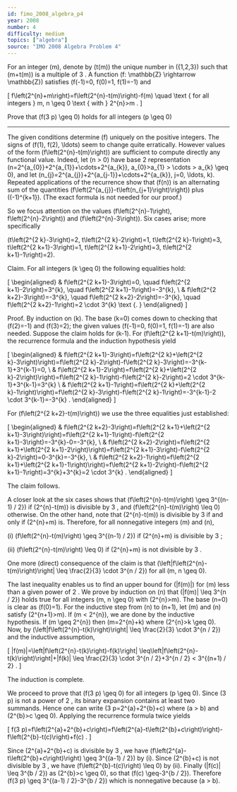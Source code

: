 ```yaml
---
id: fimo_2008_algebra_p4
year: 2008
number: 4
difficulty: medium
topics: ["algebra"]
source: "IMO 2008 Algebra Problem 4"
---
```


For an integer \(m\), denote by \(t(m)\) the unique number in \(\{1,2,3\}\) such that \(m+t(m)\) is a multiple of 3 . A function \(f: \mathbb{Z} \rightarrow \mathbb{Z}\) satisfies \(f(-1)=0, f(0)=1, f(1)=-1\) and

\[
f\left(2^{n}+m\right)=f\left(2^{n}-t(m)\right)-f(m) \quad \text { for all integers } m, n \geq 0 \text { with } 2^{n}>m .
\]

Prove that \(f(3 p) \geq 0\) holds for all integers \(p \geq 0\)

---
The given conditions determine \(f\) uniquely on the positive integers. The signs of \(f(1), f(2), \ldots\) seem to change quite erratically. However values of the form \(f\left(2^{n}-t(m)\right)\) are sufficient to compute directly any functional value. Indeed, let \(n > 0\) have base 2 representation \(n=2^{a_{0}}+2^{a_{1}}+\cdots+2^{a_{k}}, a_{0}>a_{1} > \cdots > a_{k} \geq 0\), and let \(n_{j}=2^{a_{j}}+2^{a_{j-1}}+\cdots+2^{a_{k}}, j=0, \ldots, k\). Repeated applications of the recurrence show that \(f(n)\) is an alternating sum of the quantities \(f\left(2^{a_{j}}-t\left(n_{j+1}\right)\right)\) plus \((-1)^{k+1}\). (The exact formula is not needed for our proof.)

So we focus attention on the values \(f\left(2^{n}-1\right), f\left(2^{n}-2\right)\) and \(f\left(2^{n}-3\right)\). Six cases arise; more specifically

\(t\left(2^{2 k}-3\right)=2, t\left(2^{2 k}-2\right)=1, t\left(2^{2 k}-1\right)=3, t\left(2^{2 k+1}-3\right)=1, t\left(2^{2 k+1}-2\right)=3, t\left(2^{2 k+1}-1\right)=2\).

Claim. For all integers \(k \geq 0\) the following equalities hold:

\[
\begin{aligned}
& f\left(2^{2 k+1}-3\right)=0, \quad f\left(2^{2 k+1}-2\right)=3^{k}, \quad f\left(2^{2 k+1}-1\right)=-3^{k}, \\
& f\left(2^{2 k+2}-3\right)=-3^{k}, \quad f\left(2^{2 k+2}-2\right)=-3^{k}, \quad f\left(2^{2 k+2}-1\right)=2 \cdot 3^{k} \text {. }
\end{aligned}
\]

Proof. By induction on \(k\). The base \(k=0\) comes down to checking that \(f(2)=-1\) and \(f(3)=2\); the given values \(f(-1)=0, f(0)=1, f(1)=-1\) are also needed. Suppose the claim holds for \(k-1\). For \(f\left(2^{2 k+1}-t(m)\right)\), the recurrence formula and the induction hypothesis yield

\[
\begin{aligned}
& f\left(2^{2 k+1}-3\right)=f\left(2^{2 k}+\left(2^{2 k}-3\right)\right)=f\left(2^{2 k}-2\right)-f\left(2^{2 k}-3\right)=-3^{k-1}+3^{k-1}=0, \\
& f\left(2^{2 k+1}-2\right)=f\left(2^{2 k}+\left(2^{2 k}-2\right)\right)=f\left(2^{2 k}-1\right)-f\left(2^{2 k}-2\right)=2 \cdot 3^{k-1}+3^{k-1}=3^{k} \\
& f\left(2^{2 k+1}-1\right)=f\left(2^{2 k}+\left(2^{2 k}-1\right)\right)=f\left(2^{2 k}-3\right)-f\left(2^{2 k}-1\right)=-3^{k-1}-2 \cdot 3^{k-1}=-3^{k} .
\end{aligned}
\]

For \(f\left(2^{2 k+2}-t(m)\right)\) we use the three equalities just established:

\[
\begin{aligned}
& f\left(2^{2 k+2}-3\right)=f\left(2^{2 k+1}+\left(2^{2 k+1}-3\right)\right)=f\left(2^{2 k+1}-1\right)-f\left(2^{2 k+1}-3\right)=-3^{k}-0=-3^{k}, \\
& f\left(2^{2 k+2}-2\right)=f\left(2^{2 k+1}+\left(2^{2 k+1}-2\right)\right)=f\left(2^{2 k+1}-3\right)-f\left(2^{2 k}-2\right)=0-3^{k}=-3^{k}, \\
& f\left(2^{2 k+2}-1\right)=f\left(2^{2 k+1}+\left(2^{2 k+1}-1\right)\right)=f\left(2^{2 k+1}-2\right)-f\left(2^{2 k+1}-1\right)=3^{k}+3^{k}=2 \cdot 3^{k} .
\end{aligned}
\]

The claim follows.

A closer look at the six cases shows that \(f\left(2^{n}-t(m)\right) \geq 3^{(n-1) / 2}\) if \(2^{n}-t(m)\) is divisible by 3 , and \(f\left(2^{n}-t(m)\right) \leq 0\) otherwise. On the other hand, note that \(2^{n}-t(m)\) is divisible by 3 if and only if \(2^{n}+m\) is. Therefore, for all nonnegative integers \(m\) and \(n\),

(i) \(f\left(2^{n}-t(m)\right) \geq 3^{(n-1) / 2}\) if \(2^{n}+m\) is divisible by 3 ;

(ii) \(f\left(2^{n}-t(m)\right) \leq 0\) if \(2^{n}+m\) is not divisible by 3 .

One more (direct) consequence of the claim is that \(\left|f\left(2^{n}-t(m)\right)\right| \leq \frac{2}{3} \cdot 3^{n / 2}\) for all \(m, n \geq 0\).

The last inequality enables us to find an upper bound for \(|f(m)|\) for \(m\) less than a given power of 2 . We prove by induction on \(n\) that \(|f(m)| \leq 3^{n / 2}\) holds true for all integers \(m, n \geq 0\) with \(2^{n}>m\). The base \(n=0\) is clear as \(f(0)=1\). For the inductive step from \(n\) to \(n+1\), let \(m\) and \(n\) satisfy \(2^{n+1}>m\). If \(m < 2^{n}\), we are done by the inductive hypothesis. If \(m \geq 2^{n}\) then \(m=2^{n}+k\) where \(2^{n}>k \geq 0\). Now, by \(\left|f\left(2^{n}-t(k)\right)\right| \leq \frac{2}{3} \cdot 3^{n / 2}\) and the inductive assumption,

\[
|f(m)|=\left|f\left(2^{n}-t(k)\right)-f(k)\right| \leq\left|f\left(2^{n}-t(k)\right)\right|+|f(k)| \leq \frac{2}{3} \cdot 3^{n / 2}+3^{n / 2} < 3^{(n+1) / 2} .
\]

The induction is complete.

We proceed to prove that \(f(3 p) \geq 0\) for all integers \(p \geq 0\). Since \(3 p\) is not a power of 2 , its binary expansion contains at least two summands. Hence one can write \(3 p=2^{a}+2^{b}+c\) where \(a > b\) and \(2^{b}>c \geq 0\). Applying the recurrence formula twice yields

\[
f(3 p)=f\left(2^{a}+2^{b}+c\right)=f\left(2^{a}-t\left(2^{b}+c\right)\right)-f\left(2^{b}-t(c)\right)+f(c) .
\]

Since \(2^{a}+2^{b}+c\) is divisible by 3 , we have \(f\left(2^{a}-t\left(2^{b}+c\right)\right) \geq 3^{(a-1) / 2}\) by (i). Since \(2^{b}+c\) is not divisible by 3 , we have \(f\left(2^{b}-t(c)\right) \leq 0\) by (ii). Finally \(|f(c)| \leq 3^{b / 2}\) as \(2^{b}>c \geq 0\), so that \(f(c) \geq-3^{b / 2}\). Therefore \(f(3 p) \geq 3^{(a-1) / 2}-3^{b / 2}\) which is nonnegative because \(a > b\).
